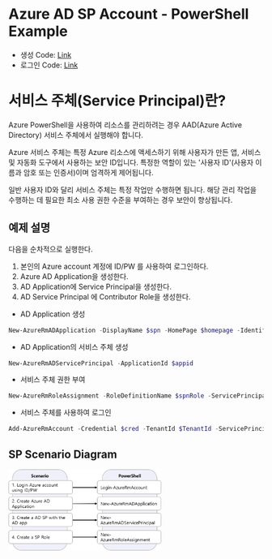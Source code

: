 # Azure AD SP Account - PowerShell Example

* 생성 Code: [Link](https://github.com/krazuregame/development/blob/master/script/powershell/src/1_1_Create_SPN.ps1)
* 로그인 Code: [Link](https://github.com/krazuregame/development/blob/master/script/powershell/src/1_2_SPN_Login.ps1)

# 서비스 주체(Service Principal)란?

Azure PowerShell을 사용하여 리소스를 관리하려는 경우 AAD(Azure Active Directory) 서비스 주체에서 실행해야 합니다.


Azure 서비스 주체는 특정 Azure 리소스에 액세스하기 위해 사용자가 만든 앱, 서비스 및 자동화 도구에서 사용하는 보안 ID입니다. 
특정한 역할이 있는 '사용자 ID'(사용자 이름과 암호 또는 인증서)이며 엄격하게 제어됩니다.


일반 사용자 ID와 달리 서비스 주체는 특정 작업만 수행하면 됩니다. 해당 관리 작업을 수행하는 데 필요한 최소 사용 권한 수준을 부여하는 경우 보안이 향상됩니다.


## 예제 설명
다음을 순차적으로 실행한다.

1. 본인의 Azure account 계정에  ID/PW 를 사용하여 로그인하다.
2. Azure AD Application을 생성한다. 
3. AD Application에 Service Principal을 생성한다.
4. AD Service Principal 에 Contributor Role을 생성한다. 



* AD Application 생성
```powershell
New-AzureRmADApplication -DisplayName $spn -HomePage $homepage -IdentifierUris $identifierUri -Password $securepassword 
```

* AD Application의 서비스 주체 생성
```powershell
New-AzureRmADServicePrincipal -ApplicationId $appid
```

* 서비스 주체 권한 부여
```powershell
New-AzureRmRoleAssignment -RoleDefinitionName $spnRole -ServicePrincipalName $appId
```

* 서비스 주체를 사용하여 로그인
```powershell
Add-AzureRmAccount -Credential $cred -TenantId $TenantId -ServicePrincipal
```

## SP Scenario Diagram
<img src="../../../images/SPN.png" width="60%" height="60%">



